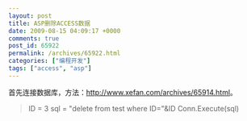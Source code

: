 ```yaml
---
layout: post
title: ASP删除ACCESS数据
date: 2009-08-15 04:09:17 +0000
comments: true
post_id: 65922
permalink: /archives/65922.html
categories: ["编程开发"]
tags: ["access", "asp"]
---
```


首先连接数据库，方法：<a href="http://www.xefan.com/archives/65914.html" target="_blank">http://www.xefan.com/archives/65914.html</a>。
<blockquote>
ID = 3  
sql = "delete from test where ID="&amp;ID  
Conn.Execute(sql)  
</blockquote>
